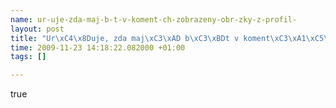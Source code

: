 ```yaml
--- 
name: ur-uje-zda-maj-b-t-v-koment-ch-zobrazeny-obr-zky-z-profil-
layout: post
title: "Ur\xC4\x8Duje, zda maj\xC3\xAD b\xC3\xBDt v koment\xC3\xA1\xC5\x99\xC3\xADch zobrazeny obr\xC3\xA1zky z profil\xC5\xAF."
time: 2009-11-23 14:18:22.082000 +01:00
tags: []

---
```

true
